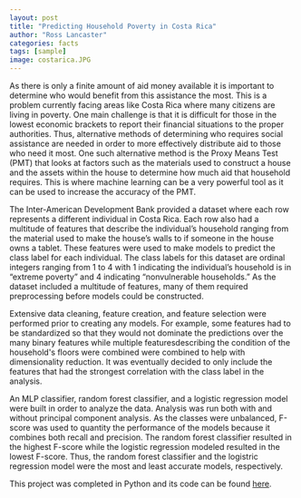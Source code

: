 ```yaml
---
layout: post
title: "Predicting Household Poverty in Costa Rica"
author: "Ross Lancaster"
categories: facts
tags: [sample]
image: costarica.JPG
---
```


As there is only a finite amount of aid money available it is important to determine who would benefit from this assistance the most. This is a problem currently facing areas like Costa Rica where many citizens are living in poverty. One main challenge is that it is difficult for those in the lowest economic brackets to report their financial situations to the proper authorities. Thus, alternative methods of determining who requires social assistance are needed in order to more effectively distribute aid to those who need it most. One such alternative method is the Proxy Means Test (PMT) that looks at factors such as the materials used to construct a house and the assets within the house to determine how much aid that household requires. This is where machine learning can be a very powerful tool as it can be used to increase the accuracy of the PMT. 

The Inter-American Development Bank provided a dataset where each row represents a different individual in Costa Rica. Each row also had a multitude of features that describe the individual’s household ranging from the material used to make the house’s walls to if someone in the house owns a tablet. These features were used to make models to predict the class label for each individual. The class labels for this dataset are ordinal integers ranging from 1 to 4 with 1 indicating the individual’s household is in “extreme poverty” and 4 indicating “nonvulnerable households.” As the dataset included a multitude of features, many of them required preprocessing before models could be constructed.

Extensive data cleaning, feature creation, and feature selection were performed prior to creating any models. For example, some features had to be standardized so that they would not dominate the predictions over the many binary features while multiple featuresdescribing the condition of the household's floors were combined were combined to help with dimensionality reduction. It was eventually decided to only include the features that had the strongest correlation with the class label in the analysis.

An MLP classifier, random forest classifier, and a logistic regression model were built in order to analyze the data. Analysis was run both with and without principal component analysis. As the classes were unbalanced, F-score was used to quantity the performance of the models because it combines both recall and precision. The random forest classifier resulted in the highest F-score while the logistic regression modeled resulted in the lowest F-score. Thus, the random forest classifier and the logistric regression model were the most and least accurate models, respectively.

This project was completed in Python and its code can be found [here](https://colab.research.google.com/drive/1ZXG83NT6VEb8VHxbYRP4bOYSzx-VJ0B6?usp=sharing).
